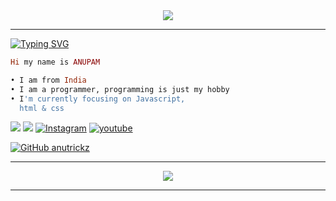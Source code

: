 <div align="center">
<img align="center" src="https://cardivo.vercel.app/api?name=ANUTRICKZ&description=Hi,%20I%27m%20Anupam%20and%20I%27m%20a%20web%20%20designer%20%20and%20developer,%20Nice%20to%20meet%20you&image=https://avatars.githubusercontent.com/anutrickz&usqp=CAU&backgroundColor=%23ecf0f1&instagram=@anutrickz&github=anutrickz&pattern=ticTacToe&colorPattern=%23eaeaea&site=https://anutrickz.blogspot.com"/>
</div>

------
[![Typing SVG](https://readme-typing-svg.herokuapp.com?font=Fira+Code&weight=700&size=30&duration=2000&pause=90&color=2988F7&center=true&vCenter=true&multiline=true&random=false&width=600&height=90&lines=Hello%2C+I+am+a+web+developer;and+web+designer)](https://git.io/typing-svg)

 

```rb
Hi my name is ANUPAM

• I am from India
• I am a programmer, programming is just my hobby
• I'm currently focusing on Javascript,
  html & css
```

[<img src="https://img.shields.io/badge/Website-anutrickz-blue">](https://anutrickz.blogspot.com/)
[<img src="https://img.shields.io/badge/Email-noreply.anutrickz@gmail.com-purple">](mailto:anutrickz@gmail.com)
<a href="https://www.instagram.com/anutrickz" target="_blank"><img src="https://img.shields.io/badge/Instagram-%23E4405F.svg?&style=flat-square&logo=instagram&logoColor=white" alt="Instagram"></a>
<a href="https://youtube.com/anutrickz" target="_blank"><img src="https://img.shields.io/badge/Youtube-%23E4405F.svg?&style=flat-square&logo=youtube&logoColor=white" alt="youtube"></a>

[![GitHub anutrickz](https://img.shields.io/github/followers/anutrickz?label=follow&style=social)](https://github.com/anutrickz)



------

<p align="center">
<img src="https://github-profile-summary-cards.vercel.app/api/cards/profile-details?username=anutrickz&theme=monokai" />
  
------
